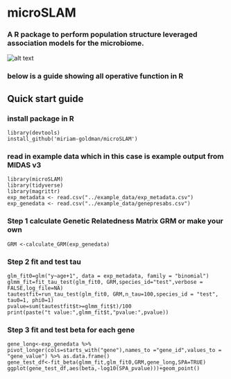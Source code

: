 # microSLAM
### A R package to perform population structure leveraged association models for the microbiome.
![alt text](https://github.com/miriam-goldman/mircoSLAM/other/main/logo.png?raw=true)

### below is a guide showing all operative function in R
## Quick start guide
### install package in R
```
library(devtools)
install_github('miriam-goldman/microSLAM')
```
### read in example data which in this case is example output from MIDAS v3
```
library(microSLAM)
library(tidyverse)
library(magrittr)
exp_metadata <- read.csv("../example_data/exp_metadata.csv")
exp_genedata <- read.csv("../example_data/genepresabs.csv")
```
### Step 1 calculate Genetic Relatedness Matrix GRM or make your own
```
GRM <-calculate_GRM(exp_genedata)
```

### Step 2 fit and test tau

```
glm_fit0=glm("y~age+1", data = exp_metadata, family = "binomial")
glmm_fit=fit_tau_test(glm_fit0, GRM,species_id="test",verbose = FALSE,log_file=NA)
tautestfit=run_tau_test(glm_fit0, GRM,n_tau=100,species_id = "test", tau0=1, phi0=1)
pvalue=sum(tautestfit$t>=glmm_fit$t)/100
print(paste("t value:",glmm_fit$t,"pvalue:",pvalue))
```

### Step 3 fit and test beta for each gene

```
gene_long<-exp_genedata %>% pivot_longer(cols=starts_with("gene"),names_to ="gene_id",values_to = "gene_value") %>% as.data.frame()
gene_test_df<-fit_beta(glmm_fit,glm_fit0,GRM,gene_long,SPA=TRUE)
ggplot(gene_test_df,aes(beta,-log10(SPA_pvalue)))+geom_point()
```
